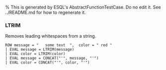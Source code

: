 % This is generated by ESQL's AbstractFunctionTestCase. Do no edit it. See ../README.md for how to regenerate it.

### LTRIM
Removes leading whitespaces from a string.

```esql
ROW message = "   some text  ",  color = " red "
| EVAL message = LTRIM(message)
| EVAL color = LTRIM(color)
| EVAL message = CONCAT("'", message, "'")
| EVAL color = CONCAT("'", color, "'")
```
